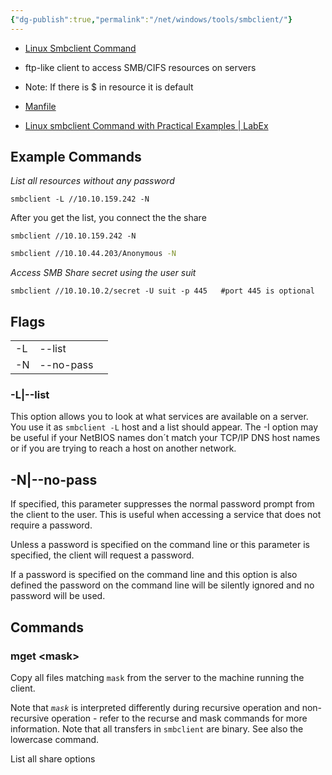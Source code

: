 ```yaml
---
{"dg-publish":true,"permalink":"/net/windows/tools/smbclient/"}
---
```


- [Linux Smbclient Command](https://www.computerhope.com/unix/smbclien.htm)
- ftp-like client to access SMB/CIFS resources on servers
- Note: If there is $ in resource it is default


- [Manfile](https://www.samba.org/samba/docs/current/man-html/smbclient.1.html)

- [Linux smbclient Command with Practical Examples \| LabEx](https://labex.io/tutorials/linux-linux-smbclient-command-with-practical-examples-422922)

## Example Commands


_List all resources without any password_
```
smbclient -L //10.10.159.242 -N
```

After you get the list, you connect the the share

```
smbclient //10.10.159.242 -N
```


```bash
smbclient //10.10.44.203/Anonymous -N
```

_Access SMB Share secret using the user suit_

```
smbclient //10.10.10.2/secret -U suit -p 445   #port 445 is optional
```

## Flags


|     |           |     |
| --- | --------- | --- |
| -L  | --list    |     |
| -N  | --no-pass |     |


### -L|--list

This option allows you to look at what services are available on a server. You use it as `smbclient -L` host and a list should appear. The -I option may be useful if your NetBIOS names don´t match your TCP/IP DNS host names or if you are trying to reach a host on another network.

## -N|--no-pass

If specified, this parameter suppresses the normal password prompt from the client to the user. This is useful when accessing a service that does not require a password.

Unless a password is specified on the command line or this parameter is specified, the client will
request a password.

If a password is specified on the command line and this option is also defined the password on the command line will be silently ignored and no password will be used.


## Commands

### mget \<mask\>

Copy all files matching `mask` from the server to the machine running the client.

Note that _`mask`_ is interpreted differently during recursive operation and non-recursive operation - refer to the recurse and mask commands for more information. Note that all transfers in `smbclient` are binary. See also the lowercase command.


List all share options
